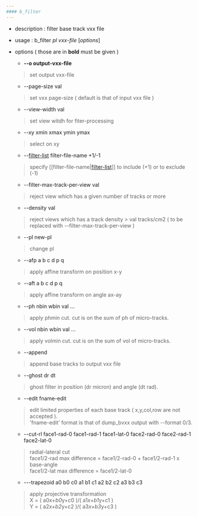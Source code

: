 ```yaml
---
#### b_filter
---
```


+ description : filter base track vxx file  
+ usage : b_filter *pl* *vxx-file* [*options*]
+ options ( those are in **bold** must be given )
  - **--o output-vxx-file**
  > set output vxx-file  

  - --page-size val
  > set vxx page-size ( default is that of input vxx file )  

  - --view-width val
  > set view witdh for fiter-processing  

  - --xy xmin xmax ymin ymax
  > select on xy  

  - --[filter-list](filter-list) filter-file-name +1/-1
  > specify [[filter-file-name|[filter-list](filter-list)]] to include (+1) or to exclude (-1)  

  - --filter-max-track-per-view val
  > reject view which has a given number of tracks or more  

  - --density val
  > reject views which has a track density > val tracks/cm2 ( to be replaced with --filter-max-track-per-view )  

  - --pl new-pl
  > change pl  

  - --afp a b c d p q
  > apply affine transform on position x-y  

  - --aft a b c d p q
  > apply affine transform on angle ax-ay  

  - --ph nbin wbin val ...
  > apply phmin cut. cut is on the sum of ph of micro-tracks.  

  - --vol nbin wbin val ...
  > apply volmin cut. cut is on the sum of vol of micro-tracks.  

  - --append
  > append base tracks to output vxx file  

  - --ghost dr dt
  > ghost filter in position (dr micron) and angle (dt rad).  

  - --edit fname-edit
  > edit limited properties of each base track ( x,y,col,row are not accepted ).  
  > 'fname-edit' format is that of dump_bvxx output with --format 0/3.  

  - --cut-rl face1-rad-0 face1-rad-1 face1-lat-0 face2-rad-0 face2-rad-1 face2-lat-0
  > radial-lateral cut  
  > face1/2-rad max difference = face1/2-rad-0 + face1/2-rad-1 x base-angle  
  > face1/2-lat max difference = face1/2-lat-0  

  - ---trapezoid a0 b0 c0 a1 b1 c1 a2 b2 c2 a3 b3 c3  
  > apply projective transformation  
  > X = ( a0*x+b0*y+c0 )/( a1*x+b1*y+c1 )  
  > Y = ( a2*x+b2*y+c2 )/( a3*x+b3*y+c3 )  
